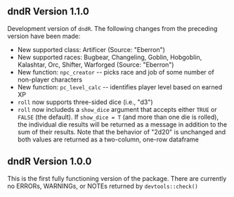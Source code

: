 ## dndR Version 1.1.0

Development version of `dndR`. The following changes from the preceding version have been made:

- New supported class: Artificer (Source: "Eberron")
- New supported races: Bugbear, Changeling, Goblin, Hobgoblin, Kalashtar, Orc, Shifter, Warforged (Source: "Eberron")
- New function: `npc_creator` -- picks race and job of some number of non-player characters
- New function: `pc_level_calc` -- identifies player level based on earned XP
- `roll` now supports three-sided dice (i.e., "d3")
- `roll` now includeds a `show_dice` argument that accepts either `TRUE` or `FALSE` (the default). If `show_dice = T` (and more than one die is rolled), the individual die results will be returned as a message in addition to the sum of their results. Note that the behavior of "2d20" is unchanged and both values are returned as a two-column, one-row dataframe

## dndR Version 1.0.0

This is the first fully functioning version of the package. There are currently no ERRORs, WARNINGs, or NOTEs returned by `devtools::check()`
